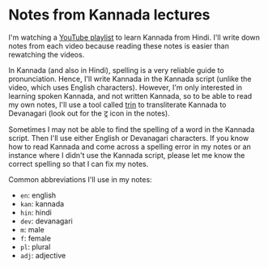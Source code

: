 # Notes from Kannada lectures

I'm watching a [YouTube playlist](https://www.youtube.com/playlist?list=PLOb5Wwt1GhOmfwBXC5IGuDvtNc-Ub8N1c)
to learn Kannada from Hindi. I'll write down notes from each video because
reading these notes is easier than rewatching the videos.

In Kannada (and also in Hindi), spelling is a very reliable guide to pronunciation.
Hence, I'll write Kannada in the Kannada script (unlike the video, which uses English characters).
However, I'm only interested in learning spoken Kannada, and not written Kannada,
so to be able to read my own notes, I'll use a tool called
[trin](https://sharmaeklavya2.github.io/trin/)
to transliterate Kannada to Devanagari
(look out for the
ट्र
icon in the notes).

Sometimes I may not be able to find the spelling of a word in the Kannada script.
Then I'll use either English or Devanagari characters.
If you know how to read Kannada and come across a spelling error in my notes
or an instance where I didn't use the Kannada script, please let me know
the correct spelling so that I can fix my notes.

Common abbreviations I'll use in my notes:

* `en`: english
* `kan`: kannada
* `hin`: hindi
* `dev`: devanagari
* `m`: male
* `f`: female
* `pl`: plural
* `adj`: adjective
